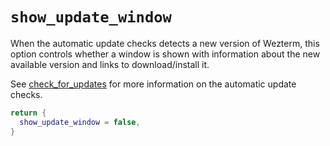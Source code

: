 # `show_update_window`

When the automatic update checks detects a new version of Wezterm, this
option controls whether a window is shown with information about the new
available version and links to download/install it.

See [check_for_updates](check_for_updates.md) for more information on
the automatic update checks.

```lua
return {
  show_update_window = false,
}
```
